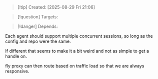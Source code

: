 
>[!tip] Created: [2025-08-29 Fri 21:06]

>[!question] Targets: 

>[!danger] Depends: 

Each agent should support multiple concurrent sessions, so long as the config and repo were the same.

If different that seems to make it a bit weird and not as simple to get a handle on.

fly proxy can then route based on traffic load so that we are always responsive.